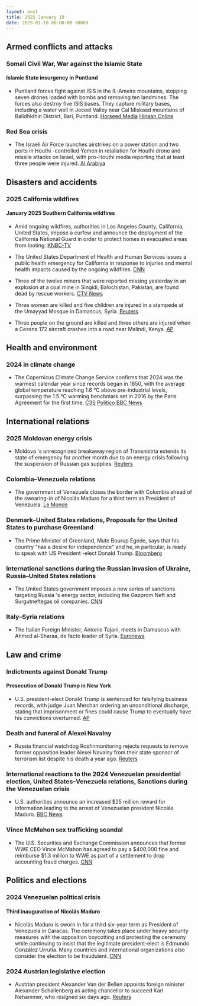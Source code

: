 ```yaml
---
layout: post
title: 2025 January 10
date: 2025-01-10 00:00:00 +0000
---
```


## Armed conflicts and attacks

### Somali Civil War, War against the Islamic State

#### Islamic State insurgency in Puntland

- Puntland forces fight against ISIS in the IL-Ameira mountains, stopping seven drones loaded with bombs and removing ten landmines. The forces also destroy five ISIS bases. They capture military bases, including a water well in Jeceel Valley near Cal Miskaad mountains of Balidhidhin District, Bari, Puntland. [Horseed Media](https://horseedmedia.net/puntland-forces-gain-ground-in-offensive-against-isis-stronghold/398718/) [Hiiraan Online](https://www.hiiraan.com/news/2025/Jan/wararka_maanta10-188970.htm?utm_source=hiiraan&utm_medium=WararkaMaantaFront)

### Red Sea crisis

- The Israeli Air Force launches airstrikes on a power station and two ports in Houthi -controlled Yemen in retaliation for Houthi drone and missile attacks on Israel, with pro-Houthi media reporting that at least three people were injured. [Al Arabiya](https://english.alarabiya.net/News/gulf/2025/01/10/security-firm-says-airstrikes-reported-in-houthi-controlled-yemen-including-oil-port)

## Disasters and accidents

### 2025 California wildfires

#### January 2025 Southern California wildfires

- Amid ongoing wildfires, authorities in Los Angeles County, California, United States, impose a curfew and announce the deployment of the California National Guard in order to protect homes in evacuated areas from looting. [KNBC-TV](https://www.nbclosangeles.com/news/california-wildfires/curfew-la-county-wildfires/3600157/)

- The United States Department of Health and Human Services issues a public health emergency for California in response to injuries and mental health impacts caused by the ongoing wildfires. [CNN](https://www.cnn.com/weather/live-news/los-angeles-wildfires-palisades-eaton-california-01-10-25-hnk/index.html)

- Three of the twelve miners that were reported missing yesterday in an explosion at a coal mine in Singidi, Balochistan, Pakistan, are found dead by rescue workers. [CTV News](https://www.ctvnews.ca/world/bodies-found-after-gas-explosion-causes-coal-mine-to-collapse-in-southwest-pakistan-1.7171084)

- Three women are killed and five children are injured in a stampede at the Umayyad Mosque in Damascus, Syria. [Reuters](https://www.reuters.com/world/middle-east/stampede-kills-three-women-injures-five-children-umayyad-mosque-damascus-2025-01-10/)

- Three people on the ground are killed and three others are injured when a Cessna 172 aircraft crashes into a road near Malindi, Kenya. [AP](https://apnews.com/article/kenya-plane-crash-malindi-3c41baec5aa126b1d25d93313566f14d)

## Health and environment

### 2024 in climate change

- The Copernicus Climate Change Service confirms that 2024 was the warmest calendar year since records began in 1850, with the average global temperature reaching 1.6 °C above pre-industrial levels, surpassing the 1.5 °C warming benchmark set in 2016 by the Paris Agreement for the first time. [C3S](https://climate.copernicus.eu/global-climate-highlights-2024) [Politico](https://www.politico.eu/article/world-edge-breaching-paris-agreement-scientists-say-planet-heating-hottest-year-climate-change/) [BBC News](https://www.bbc.com/news/articles/cd7575x8yq5o)

## International relations

### 2025 Moldovan energy crisis

- Moldova 's unrecognized breakaway region of Transnistria extends its state of emergency for another month due to an energy crisis following the suspension of Russian gas supplies. [Reuters](https://www.reuters.com/world/europe/moldovas-pro-russian-separatists-extend-state-emergency-amid-gas-cutoff-2025-01-10/)

### Colombia–Venezuela relations

- The government of Venezuela closes the border with Colombia ahead of the swearing-in of Nicolás Maduro for a third term as President of Venezuela. [Le Monde](https://www.lemonde.fr/en/international/article/2025/01/10/venezuela-closes-colombia-border-ahead-of-maduro-s-swearing-in_6736907_4.html)

### Denmark–United States relations, Proposals for the United States to purchase Greenland

- The Prime Minister of Greenland, Mute Bourup Egede, says that his country "has a desire for independence" and he, in particular, is ready to speak with US President -elect Donald Trump. [Bloomberg](https://edition.cnn.com/2025/01/10/americas/greenland-trump-denmark-press-conference-intl-latam/index.html)

### International sanctions during the Russian invasion of Ukraine, Russia–United States relations

- The United States government imposes a new series of sanctions targeting Russia 's energy sector, including the Gazprom Neft and Surgutneftegas oil companies. [CNN](https://edition.cnn.com/2025/01/10/politics/biden-admin-russia-energy-sanctions-ukraine/index.html)

### Italy–Syria relations

- The Italian Foreign Minister, Antonio Tajani, meets in Damascus with Ahmed al-Sharaa, de facto leader of Syria. [Euronews](https://es.euronews.com/2025/01/10/tajani-se-reune-con-al-sharaa-en-damasco-italia-sera-el-puente-entre-la-nueva-siria-y-la-u)

## Law and crime

### Indictments against Donald Trump

#### Prosecution of Donald Trump in New York

- U.S. president-elect Donald Trump is sentenced for falsifying business records, with judge Juan Merchan ordering an unconditional discharge, stating that imprisonment or fines could cause Trump to eventually have his convictions overturned. [AP](https://apnews.com/article/trump-hush-money-sentencing-stormy-daniels-33e070bd3c1acb609bba13f23d784a3a)

### Death and funeral of Alexei Navalny

- Russia financial watchdog Rosfinmonitoring rejects requests to remove former opposition leader Alexei Navalny from their state sponsor of terrorism list despite his death a year ago. [Reuters](https://www.reuters.com/world/europe/russia-wont-cancel-navalnys-terrorist-status-even-though-hes-dead-widow-says-2025-01-10/)

### International reactions to the 2024 Venezuelan presidential election, United States–Venezuela relations, Sanctions during the Venezuelan crisis

- U.S. authorities announce an increased $25 million reward for information leading to the arrest of Venezuelan president Nicolás Maduro. [BBC News](https://www.bbc.com/news/articles/c4g9ezyw0keo)

### Vince McMahon sex trafficking scandal

- The U.S. Securities and Exchange Commission announces that former WWE CEO Vince McMahon has agreed to pay a $400,000 fine and reimburse $1.3 million to WWE as part of a settlement to drop accounting fraud charges. [CNN](https://edition.cnn.com/2025/01/10/business/wwe-vince-mcmahon-sec-settlement/index.html)

## Politics and elections

### 2024 Venezuelan political crisis

#### Third inauguration of Nicolás Maduro

- Nicolás Maduro is sworn in for a third six-year term as President of Venezuela in Caracas. The ceremony takes place under heavy security measures with the opposition boycotting and protesting the ceremony while continuing to insist that the legitimate president-elect is Edmundo González Urrutia. Many countries and international organizations also consider the election to be fraudulent. [CNN](https://edition.cnn.com/2025/01/10/americas/venezuelas-nicolas-maduro-sworn-in-intl/index.html)

### 2024 Austrian legislative election

- Austrian president Alexander Van der Bellen appoints foreign minister Alexander Schallenberg as acting chancellor to succeed Karl Nehammer, who resigned six days ago. [Reuters](https://www.reuters.com/world/europe/austrian-foreign-minister-schallenberg-takes-over-caretaker-chancellor-2025-01-10/)
